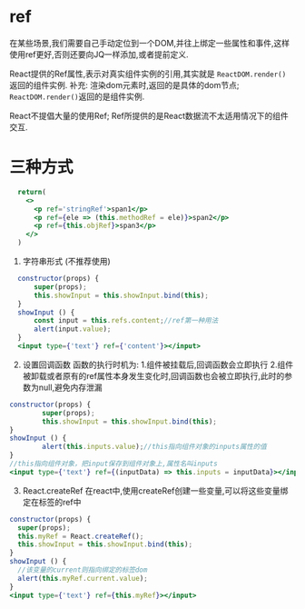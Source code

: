 

# ref

在某些场景,我们需要自己手动定位到一个DOM,并往上绑定一些属性和事件,这样使用ref更好,否则还要向JQ一样添加,或者提前定义.

React提供的Ref属性,表示对真实组件实例的引用,其实就是 `ReactDOM.render()` 返回的组件实例.
补充: 渲染dom元素时,返回的是具体的dom节点; `ReactDOM.render()`返回的是组件实例.

React不提倡大量的使用Ref; Ref所提供的是React数据流不太适用情况下的组件交互.

# 三种方式

```jsx
  return(
    <>
      <p ref='stringRef'>span1</p>
      <p ref={ele => (this.methodRef = ele)}>span2</p>
      <p ref={this.objRef}>span3</p>
    </>
  )
```

1. 字符串形式 (不推荐使用)
```jsx
  constructor(props) {
      super(props);
      this.showInput = this.showInput.bind(this);
  }
  showInput () {
      const input = this.refs.content;//ref第一种用法
      alert(input.value);
  }
  <input type={'text'} ref={'content'}></input>
```

2. 设置回调函数
函数的执行时机为:
  1.组件被挂载后,回调函数会立即执行
  2.组件被卸载或者原有的ref属性本身发生变化时,回调函数也会被立即执行,此时的参数为null,避免内存泄漏
```jsx
constructor(props) {
		super(props);
		this.showInput = this.showInput.bind(this);
}
showInput () {
		alert(this.inputs.value);//this指向组件对象的inputs属性的值
}
//this指向组件对象，把input保存到组件对象上,属性名叫inputs
<input type={'text'} ref={(inputData) => this.inputs = inputData}></input>
```
3. React.createRef
在react中,使用createRef创建一些变量,可以将这些变量绑定在标签的ref中
```jsx
constructor(props) {
  super(props);
  this.myRef = React.createRef();
  this.showInput = this.showInput.bind(this);
}
showInput () {
  //该变量的current则指向绑定的标签dom
  alert(this.myRef.current.value);
}
<input type={'text'} ref={this.myRef}></input>
```
